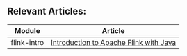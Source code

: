 ## Relevant Articles: 

Module | Article
--|--
flink-intro | [Introduction to Apache Flink with Java](https://www.baeldung.com/apache-flink)